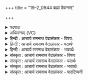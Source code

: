 +++
title = "19-2_0944 ब्रह्मा देवानाम्"

+++
<details><summary>पदपाठः</summary>

ब्र꣣ह्मा꣡। दे꣣वा꣡ना꣢म्। प꣣दवीः꣢। प꣣द। वीः꣢। क꣣वीना꣢म्। ऋ꣡षिः꣢꣯। वि꣡प्रा꣢꣯णाम्। वि। प्रा꣣णाम्। महिषः꣢। मृ꣣गा꣡णा꣢म्। श्ये꣣नः꣢। गृ꣡ध्रा꣢꣯णाम्। स्व꣡धि꣢꣯तिः। स्व। धि꣣तिः। व꣡ना꣢꣯नाम्। सो꣡मः꣢꣯। प꣣वि꣡त्र꣢म्। अ꣡ति꣢꣯। ए꣣ति। रे꣡भ꣢꣯न्। ९४४।
</details>

<details><summary>अधिमन्त्रम् (VC)</summary>

- पवमानः सोमः
- प्रतर्दनो दैवोदासिः
- त्रिष्टुप्
- धैवतः
</details>

<details><summary>हिन्दी : आचार्य रामनाथ वेदालंकार - विषयः</summary>

अगले मन्त्र में परमात्मा के गुण-कर्म वर्णित हैं।
</details>

<details><summary>हिन्दी : आचार्य रामनाथ वेदालंकार - पदार्थः</summary>

पदार्थान्वयभाषाः -  (देवानाम्) विद्वान् ऋत्विजों के मध्य में (ब्रह्मा) ब्रह्मा के समान मुख्य, (कवीनाम्) मेधावी काव्यकारों के मध्य में (पदवीः) पदप्रयोग के ज्ञाता के समान प्रवीण, (विप्राणाम्) ज्ञानी ब्राह्मणों के मध्य में (ऋषिः) ऋषि कोटि के मनुष्य के समान द्रष्टा, (मृगाणाम्) पशुओं के मध्य में (महिषः) भारी बोझ को ढोने में समर्थ भैंसे के समान जगत् के भार को वहन करनेवाला, (गृध्राणाम्) गिद्ध पक्षियों के मध्य में (श्येनः) बाज के समान शीघ्र गति से शत्रुओं का उच्छेद करनेवाला, (वनानाम्) मेघ-जलों के मध्य में (स्वधितिः) विद्युद्वज्र के समान ज्योतिष्मान् (सोमः) सर्वोत्पादक परमेश्वर (रेभन्) उपदेश देता हुआ (पवित्रम्) पवित्र मन को (अति) लाँघकर (एति) जीवात्मा को प्राप्त होता है ॥२॥ इस मन्त्र में लुप्तोपमालङ्कार है ॥२॥
</details>

<details><summary>हिन्दी : आचार्य रामनाथ वेदालंकार - भावार्थः</summary>

भावार्थभाषाः -  संसार में जिस गुण या कर्म में जो सबसे अधिक उत्कृष्ट वस्तुएँ हैं,वे उस गुण या कर्म में कथंचित् परमात्मा का उपमान कह दी जाती हैं। वास्तव में तो क्योंकि परमात्मा सबसे बड़ा है,अतः उसका उपमान लोक में मिलना सम्भव नहीं है ॥२॥
</details>

<details><summary>संस्कृत : आचार्य रामनाथ वेदालंकार - विषयः</summary>

अथ परमात्मनो गुणकर्माणि वर्णयति।
</details>

<details><summary>संस्कृत : आचार्य रामनाथ वेदालंकार - पदार्थः</summary>

पदार्थान्वयभाषाः -  (देवानाम्) विदुषाम् ऋत्विजां मध्ये (ब्रह्मा) ब्रह्मवन्मुख्यः, (कवीनाम्) मेधाविनां काव्यकाराणां मध्ये (पदवीः) पदप्रयोगज्ञ इव प्रवीणः। [यः पदं पदप्रयोगं वेति व्याप्नोति स पदवीः। पदपूर्वाद् गतिव्याप्त्याद्यर्थाद् वी धातोः क्विपि रूपम्।] (विप्राणाम्) ज्ञानिनां ब्राह्मणानां मध्ये (ऋषिः) ऋषिकोटिको जनः इव द्रष्टा, (मृगाणाम्) पशूनां मध्ये (महिषः) गुरुभारवहनक्षमः सैरिभः इव जगद्भारस्य वोढा, (गृध्राणाम्) गृधाख्यपक्षिणां मध्ये (श्येनः) श्येनः पक्षीव द्रुतगत्या शत्रूणामुच्छेत्ता, (वनानाम्) मेघजलानां मध्ये (स्वधितिः) विद्युद्वज्र इव ज्योतिष्मान्। [वनम् इत्युदकनामसु पठितम्। निघं० १।१२। स्वधितिः इति वज्रनाम। निघं० २।२०।] (सोमः) सर्वोत्पादकः परमेश्वरः (रेभन्) उपदिशन्। [रेभृ शब्दे, भ्वादिः।] (पवित्रम्) शुद्धं मनः (अति) अतिक्रम्य (एति) जीवात्मानं प्राप्नोति ॥२॥ यास्काचार्यो मन्त्रमिममेवं व्याचख्यौ—[“ब्रह्मा देवानामित्येष हि ब्रह्मा भवति देवानां देवनकर्मणामादित्यरश्मीनां, पदवीः कवीनामित्येष हि पदं वेति कवीनां कवीयमानानामादित्यरश्मीनाम्, ऋषिर्विप्राणामित्येष हि ऋषणो भवति विप्राणां व्यापनकर्मणामादित्यरश्मीनां, महिषो मृगाणामित्येष हि महान् भवति मृगाणां मार्गनकर्मणामादित्यरश्मीनां, श्येनो गृध्राणामिति श्येन आदित्यो भवति श्यायतेर्गतिकर्मणः, गृध्र आदित्यो भवति गृध्यतेः स्थानकर्मणो यत एतस्मिंस्तिष्ठति, स्वधितिर्वनानामित्येष हि स्वयं कर्माण्यादित्यो धत्ते वनानां वननकर्मणामादित्यरश्मीनां, सोमः पवित्रमत्येति रेभन्नित्येष हि पवित्रं रश्मीनामत्येति स्तूयमानः। एष एवैतत् सर्वमक्षरमित्यधिदैवतम् ॥” अथाध्यात्मम्—ब्रह्मा देवानामित्ययमपि ब्रह्मा भवति देवानां देवनकर्मणामिन्द्रियाणाम्, पदवीः कवीनामित्ययमपि पदं वेति कवीयमानानामिन्द्रियाणाम्, ऋषिर्विप्राणामित्ययमप्यृषणो भवति विप्राणां व्यापनकर्मणामिन्द्रियाणाम्, महिषो मृगाणामित्ययमपि महान् भवति मृगाणां मार्गणकर्मणामिन्द्रियाणाम्, श्येनो गृध्राणामिति श्येन आत्मा भवति श्यायतेर्ज्ञानकर्मणः गृध्राणीन्द्रियाणि गृध्यतेर्ज्ञानकर्मणो यत एतस्मिंस्तिष्ठति, स्वधितिर्वनानामित्ययमपि स्वयं कर्माण्यात्मनि धत्ते वनानां वननकर्मणामिन्द्रियाणाम्, सोमः पवित्रमत्येति रेभन्नित्ययमपि पवित्रमिन्द्रियाण्यत्येति स्तूयमानः। अयमेवैतत् सर्वमनुभवतीत्यात्मगतिमाचष्टे ॥] निरु० १४।१३ ॥ अत्र लुप्तोपमालङ्कारः ॥२॥
</details>

<details><summary>संस्कृत : आचार्य रामनाथ वेदालंकार - भावार्थः</summary>

भावार्थभाषाः -  जगति यस्मिन् गुणे कर्मणि वा यान्युत्कृष्टतमानि वस्तूनि सन्ति तानि तस्मिन् गुणे कर्मणि वा कथञ्चित् परमात्मन उपमानानि कथ्यन्ते। वस्तुतस्तु परमात्मनः सर्वातिशायित्वात् तदुपमानं लोके नोपलब्धुं शक्यते ॥२॥
</details>

<details><summary>संस्कृत : आचार्य रामनाथ वेदालंकार - पादटिप्पनी</summary>

टिप्पणी:   १.ऋ० ९।९६।६।
</details>